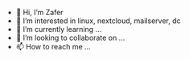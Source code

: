 - 👋 Hi, I’m Zafer
- 👀 I’m interested in linux, nextcloud, mailserver, dc
- 🌱 I’m currently learning ...
- 💞️ I’m looking to collaborate on ...
- 📫 How to reach me ...

<!---
Zaferfe/Zaferfe is a ✨ special ✨ repository because its `README.md` (this file) appears on your GitHub profile.
You can click the Preview link to take a look at your changes.
--->

